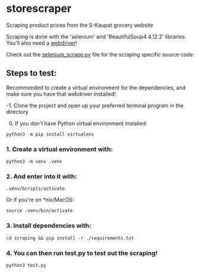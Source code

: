 # storescraper
Scraping product prices from the S-Kaupat grocery website

Scraping is done with the 'selenium' and 'BeautifulSoup4 4.12.2' libraries. You'll also need a [webdriver](https://www.selenium.dev/documentation/webdriver/)!

Check out the [selenium_scrape.py](https://github.com/Hypnootis/storescraper/blob/main/scraping/selenium_scrape.py) file for the scraping specific source code

## Steps to test:



Recommended to create a virtual environment for the dependencies, and make sure you have that webdriver installed!

-1. Clone the project and open up your preferred terminal program in the directory

0. If you don't have Python virtual environment installed:

```python3 -m pip install virtualenv```

### 1. Create a virtual environment with:

```python3 -m venv .venv```

### 2. And enter into it with:

```.venv/Scripts/activate```

Or if you're on *nix/MacOS:

```source .venv/bin/activate```

### 3. Install dependencies with:
```cd scraping && pip install -r ./requirements.txt```

### 4. You can then run test.py to test out the scraping!
```python3 test.py```
